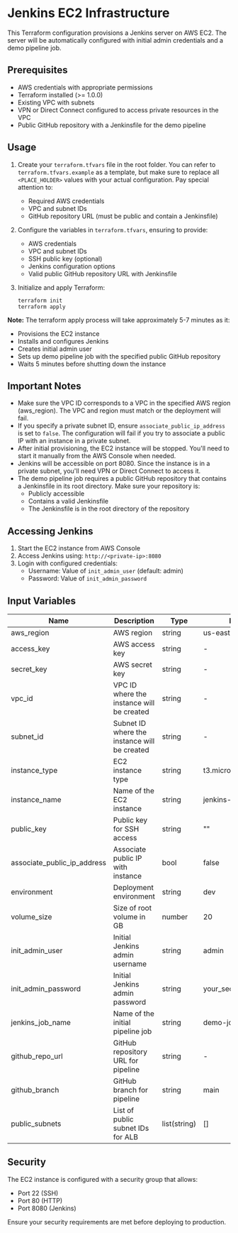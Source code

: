 # Jenkins EC2 Infrastructure

This Terraform configuration provisions a Jenkins server on AWS EC2. The server will be automatically configured with initial admin credentials and a demo pipeline job.

## Prerequisites

- AWS credentials with appropriate permissions
- Terraform installed (>= 1.0.0)
- Existing VPC with subnets
- VPN or Direct Connect configured to access private resources in the VPC
- Public GitHub repository with a Jenkinsfile for the demo pipeline

## Usage

1. Create your `terraform.tfvars` file in the root folder. You can refer to `terraform.tfvars.example` as a template, but make sure to replace all `<PLACE_HOLDER>` values with your actual configuration. Pay special attention to:
   - Required AWS credentials
   - VPC and subnet IDs
   - GitHub repository URL (must be public and contain a Jenkinsfile)

2. Configure the variables in `terraform.tfvars`, ensuring to provide:
   - AWS credentials
   - VPC and subnet IDs
   - SSH public key (optional)
   - Jenkins configuration options
   - Valid public GitHub repository URL with Jenkinsfile

3. Initialize and apply Terraform:
   ```
   terraform init
   terraform apply
   ```

**Note:** The terraform apply process will take approximately 5-7 minutes as it:
- Provisions the EC2 instance
- Installs and configures Jenkins
- Creates initial admin user
- Sets up demo pipeline job with the specified public GitHub repository
- Waits 5 minutes before shutting down the instance

## Important Notes

- Make sure the VPC ID corresponds to a VPC in the specified AWS region (aws_region). The VPC and region must match or the deployment will fail.
- If you specify a private subnet ID, ensure `associate_public_ip_address` is set to `false`. The configuration will fail if you try to associate a public IP with an instance in a private subnet.
- After initial provisioning, the EC2 instance will be stopped. You'll need to start it manually from the AWS Console when needed.
- Jenkins will be accessible on port 8080. Since the instance is in a private subnet, you'll need VPN or Direct Connect to access it.
- The demo pipeline job requires a public GitHub repository that contains a Jenkinsfile in its root directory. Make sure your repository is:
  - Publicly accessible
  - Contains a valid Jenkinsfile
  - The Jenkinsfile is in the root directory of the repository

## Accessing Jenkins

1. Start the EC2 instance from AWS Console
2. Access Jenkins using: `http://<private-ip>:8080`
3. Login with configured credentials:
   - Username: Value of `init_admin_user` (default: admin)
   - Password: Value of `init_admin_password`

## Input Variables

| Name | Description | Type | Default | Required |
|------|-------------|------|---------|:--------:|
| aws_region | AWS region | string | us-east-1 | no |
| access_key | AWS access key | string | - | yes |
| secret_key | AWS secret key | string | - | yes |
| vpc_id | VPC ID where the instance will be created | string | - | yes |
| subnet_id | Subnet ID where the instance will be created | string | - | yes |
| instance_type | EC2 instance type | string | t3.micro | no |
| instance_name | Name of the EC2 instance | string | jenkins-server | no |
| public_key | Public key for SSH access | string | "" | no |
| associate_public_ip_address | Associate public IP with instance | bool | false | no |
| environment | Deployment environment | string | dev | no |
| volume_size | Size of root volume in GB | number | 20 | no |
| init_admin_user | Initial Jenkins admin username | string | admin | no |
| init_admin_password | Initial Jenkins admin password | string | your_secure_password | yes |
| jenkins_job_name | Name of the initial pipeline job | string | demo-job | no |
| github_repo_url | GitHub repository URL for pipeline | string | - | yes |
| github_branch | GitHub branch for pipeline | string | main | no |
| public_subnets | List of public subnet IDs for ALB | list(string) | [] | no |

## Security

The EC2 instance is configured with a security group that allows:
- Port 22 (SSH)
- Port 80 (HTTP)
- Port 8080 (Jenkins)

Ensure your security requirements are met before deploying to production.